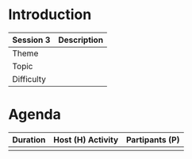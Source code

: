 # Introduction

| Session 3 | Description |
| ---------- | ----------- |
| Theme      |             |
| Topic      |             |
| Difficulty |             |

# Agenda

| Duration | Host (H) Activity | Partipants (P) |
| -------- | ----------------- | -------------- |
|          |                   |                |
